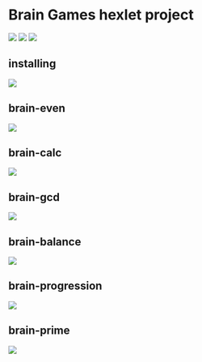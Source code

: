 # Brain Games hexlet project
<a href="https://codeclimate.com/github/valeriySeregin/project-lvl1-s344/maintainability"><img src="https://api.codeclimate.com/v1/badges/02d5875d6169d702253a/maintainability" /></a>
<a href="https://codeclimate.com/github/valeriySeregin/project-lvl1-s344/test_coverage"><img src="https://api.codeclimate.com/v1/badges/02d5875d6169d702253a/test_coverage" /></a>
<a href="https://travis-ci.org/valeriySeregin/project-lvl1-s344"><img src="https://travis-ci.org/valeriySeregin/project-lvl1-s344.svg?branch=master"></a>

## installing
<a href="https://asciinema.org/a/jpdNAjDJCGPm0odxQg80P8VaJ" target="_blank"><img src="https://asciinema.org/a/jpdNAjDJCGPm0odxQg80P8VaJ.png" /></a>

## brain-even
<a href="https://asciinema.org/a/C2PfGOPHOLL10egV2qMM5o73M" target="_blank"><img src="https://asciinema.org/a/C2PfGOPHOLL10egV2qMM5o73M.png" /></a>

## brain-calc
<a href="https://asciinema.org/a/RXiDnIGSoLvT2MnHrFg3WbBdM" target="_blank"><img src="https://asciinema.org/a/RXiDnIGSoLvT2MnHrFg3WbBdM.png" /></a>

## brain-gcd
<a href="https://asciinema.org/a/jghYjjHRxgPC2stFc1dTfWY0x" target="_blank"><img src="https://asciinema.org/a/jghYjjHRxgPC2stFc1dTfWY0x.png" /></a>

## brain-balance
<a href="https://asciinema.org/a/N7bmJ2eobAMkFqEL1F4SW9QIs" target="_blank"><img src="https://asciinema.org/a/N7bmJ2eobAMkFqEL1F4SW9QIs.png" /></a>

## brain-progression
<a href="https://asciinema.org/a/tCtlUHG8882KWfYNsszB3Hsea" target="_blank"><img src="https://asciinema.org/a/tCtlUHG8882KWfYNsszB3Hsea.png" /></a>

## brain-prime
<a href="https://asciinema.org/a/euAmsHI54JwjegDpLZVvlMcub" target="_blank"><img src="https://asciinema.org/a/euAmsHI54JwjegDpLZVvlMcub.png" /></a>